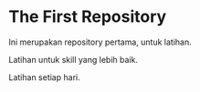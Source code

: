 # The First Repository
Ini merupakan repository pertama, untuk latihan.

Latihan untuk skill yang lebih baik.

Latihan setiap hari.

